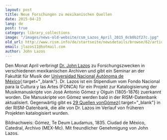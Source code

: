 ```yaml
---
layout: post
title: Neue Forschungen zu mexikanischen Quellen
date: 2015-04-23
lang: de
post: true
category: library_collections
image: "/images/news-old-website/csm_Lazos_April_2015_0cb0b2f27c.jpg"
old_url: http://www.rism.info/de/startseite/newsdetails/browse/62/article/64/new-research-on-mexican-sources.html
email: jlazos11@hotmail.com
author: John Lazos
---
```


Den Monat April verbringt [Dr. John Lazos](/de/workgroups/mexico-dr-john-g-lazos.html) zu Forschungszwecken in verschiedenen mexikanischen Archiven und gibt ein Seminar an der Fakultät für Musik der [Universidad Nacional Autónoma de México](http://www.fam.unam.mx/){:target="_blank"}. Dr. Lazos ist ein Stipendium vom Fondo Nacional para la Cultura y las Artes (FONCA) für ein Projekt zur Katalogisierung der Musikmanuskripte von José Antonio Gómez y Olguín (1805-1876) zuerkannt worden. Die Manuskripte von Gómez werden bald in der RISM-Datenbank aktualisiert. Gegenwärtig gibt es [29 Quellen vonGómez](https://opac.rism.info/search?View=rism&author=gomez+y+olguin){:target="_blank"} in der RISM-Datenbank, die alle von Dr. Lazos im Verlauf von früheren Projekten katalogisiert wurden.

Bildnachweis: Gómez, Te Deum Laudamus, 1835. Ciudad de México, Catedral, Archivo (MEX-Mc). Mit freundlicher Genehmigung von John Lazos.

